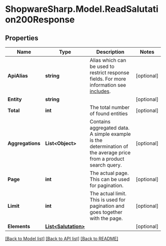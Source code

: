 # ShopwareSharp.Model.ReadSalutation200Response

## Properties

Name | Type | Description | Notes
------------ | ------------- | ------------- | -------------
**ApiAlias** | **string** | Alias which can be used to restrict response fields. For more information see [includes](https://shopware.stoplight.io/docs/store-api/docs/concepts/search-queries.md#includes-apialias). | [optional] 
**Entity** | **string** |  | [optional] 
**Total** | **int** | The total number of found entities | [optional] 
**Aggregations** | **List&lt;Object&gt;** | Contains aggregated data. A simple example is the determination of the average price from a product search query. | [optional] 
**Page** | **int** | The actual page. This can be used for pagination. | [optional] 
**Limit** | **int** | The actual limit. This is used for pagination and goes together with the page. | [optional] 
**Elements** | [**List&lt;Salutation&gt;**](Salutation.md) |  | [optional] 

[[Back to Model list]](../README.md#documentation-for-models) [[Back to API list]](../README.md#documentation-for-api-endpoints) [[Back to README]](../README.md)

